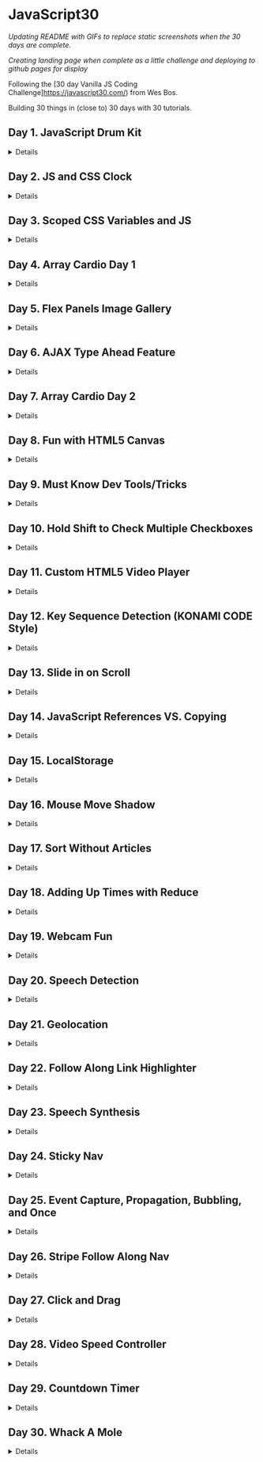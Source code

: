 # JavaScript30

_Updating README with GIFs to replace static screenshots when the 30 days are complete._

_Creating landing page when complete as a little challenge and deploying to github pages for display_

Following the [30 day Vanilla JS Coding Challenge]https://javascript30.com/) from Wes Bos.

Building 30 things in (close to) 30 days with 30 tutorials.

## Day 1. JavaScript Drum Kit

<details>A keyboard drum kit that plays sounds and changes the styling of elements based on what key is pressed.

![JS Drum Kit](./Screenshots/JSDrumKit.png)</details>

## Day 2. JS and CSS Clock

<details>A clock built with CSS that moves the hands using JavaScript Date methods.

![JS and CSS Clock](./Screenshots/Clock.png)</details>

## Day 3. Scoped CSS Variables and JS

<details>CSS Variable Updater using sliders and a color picker.

![Scoped CSS Variables and JS](./Screenshots/CSSVariables.png)</details>

## Day 4. Array Cardio Day 1

<details>Working our brain muscles with array methods.

#### 1. Filter the list of inventors for those who were born in the 1500's.

![Problem 1: Array.prototype.filter()](./Screenshots/Day4Challenge1.png)

#### 2. Give us an array of the inventors' first and last names. (Looked gross in VS Code debug console, ran in web console)

![Problem 2: Array.prototype.map()](./Screenshots/Day4Challenge2.png)

#### 3. Sort the inventors by birthdate, oldest to youngest.

![Problem 3: Array.prototype.sort()](./Screenshots/Day4Challenge3.png)

#### 4. How many years did all the inventors live all together?

Instead of including a screenshot, I thought I would just explain this BECAUSE this problem only returns a single line. The reduce method loops over our array of inventors and subtracts the year they passed from the year they were born. It then adds that to a running total (starting at 0) until we reach the total years lived by all inventors (861 years).

#### 5. Sort the inventors by years lived.

![Problem 5: Array.prototype.sort() (again)](./Screenshots/Day4Challenge5.png)

#### 6. Create a list of boulevards in Paris that contain 'de' anywhere in the name.

**This problem warrants more description.**

1. Used the dev tools to grab the class of the element containing the list of boulevards in Paris in order to loop over them.
2. Grabbed the links within the element so that our code could read them.
3. Convert the list provided from a NodeList to an Array, because we're practicing with the map/filter methods, and not using the forEach that is available to NodeLists through the browser API. A brief explanation of the [differences between NodeLists and Arrays](https://gomakethings.com/nodelists-vs-arrays/).
4. Loop over the list of links and pull only the names of boulevards from the elements.
5. Filter through the list and only return boulevards with 'de' in them.

![Problem 6: Combine Map & Filter](./Screenshots/Day4Challenge6.png)

#### 7. Sort the people alphabetically by last name.

![Problem 7: Array.prototype.sort() (yet again)](./Screenshots/Day4Challenge7.png)

#### 8. Sum up the instances of repeated items in an array.

This problem really just loops over the array and adds each instance to an object with the key value pairs being "vehicle: # of times in array". The result: { car: 5, truck: 3, bike: 2, walk: 2, van: 2}

</details>

## Day 5. Flex Panels Image Gallery

<details>An image gallery built using flexbox display properties/CSS animations, manipulated with JS.

![Flex Panels Image Gallery](./Screenshots/FlexGallery.png)</details>

## Day 6. AJAX Type Ahead Feature

<details>A predictive text feature that matches a city or state that you type in and provides population information.

![AJAX Type Ahead](./Screenshots/TypeAhead.png)</details>

## Day 7. Array Cardio Day 2

<details>This day returns console outputs. This day covered more array methods, such as: Some, Every, Find, and Find Index. We use findIndex() to search for a specific commeny by ID, and then remove it from the array based on that index.

![Array Cardio Day 2](./Screenshots/Day7ArrayCardio.png)</details>

## Day 8. Fun with HTML5 Canvas

<details>An HTML canvas where we can click and drag to draw with a pen of rainbow colors that varies in width based on how fast the mouse moves.

![Fun with HTML5 Canvas](./Screenshots/HTMLCanvas.png)</details>

## Day 9. Must Know Dev Tools/Tricks

<details>Refreshing on Dev Tools used in the browser, as well as different ways of console logging.</details>

## Day 10. Hold Shift to Check Multiple Checkboxes

<details>An email inbox style layout that does exactly what it says on the tin: When you click on one item and then hold shift while clicking another one, it will check all of the items in between those two and check them.

![Hold Shift to Check Multiple Checkboxes](./Screenshots/Checkbox.png)</details>

## Day 11. Custom HTML5 Video Player

<details>Building a custom interface with added controls for an HTML video player.

![Custom HTML5 Video Player](./Screenshots/VideoPlayer.png)</details>

## Day 12. Key Sequence Detection (KONAMI CODE Style)

<details>Listen for a certain sequence of keys to be pressed, and then run a function when the secret code is recognized.

![Key Sequence Detection](./Screenshots/KeyDetection.png)</details>

## Day 13. Slide in on Scroll

<details>In Progress.

![Slide in on Scroll](#)</details>

## Day 14. JavaScript References VS. Copying

<details>In Progress.

![JavaScript References VS. Copying](#)</details>

## Day 15. LocalStorage

<details>In Progress.

![LocalStorage](#)</details>

## Day 16. Mouse Move Shadow

<details>In Progress.

![Mouse Move Shadow](#)</details>

## Day 17. Sort Without Articles

<details>In Progress.

![Sort Without Articles](#)</details>

## Day 18. Adding Up Times with Reduce

<details>In Progress.

![Adding Up Times with Reduce](#)</details>

## Day 19. Webcam Fun

<details>In Progress.

![Webcam Fun](#)</details>

## Day 20. Speech Detection

<details>In Progress.

![Speech Detection](#)</details>

## Day 21. Geolocation

<details>In Progress.

![Geolocation](#)</details>

## Day 22. Follow Along Link Highlighter

<details>In Progress.

![Follow Along Link Highlighter](#)</details>

## Day 23. Speech Synthesis

<details>In Progress.

![Speech Synthesis](#)</details>

## Day 24. Sticky Nav

<details>In Progress.

![Sticky Nav](#)</details>

## Day 25. Event Capture, Propagation, Bubbling, and Once

<details>In Progress.

![Event Capture, Propagation, Bubbling, and Once](#)</details>

## Day 26. Stripe Follow Along Nav

<details>In Progress.

![Stripe Follow Along Nav](#)</details>

## Day 27. Click and Drag

<details>In Progress.

![Click and Drag](#)</details>

## Day 28. Video Speed Controller

<details>In Progress.

![Video Speed Controller](#)</details>

## Day 29. Countdown Timer

<details>In Progress.

![Countdown Timer](#)</details>

## Day 30. Whack A Mole

<details>In Progress.

![Whack A Mole](#)</details>
